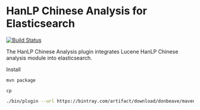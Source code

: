 HanLP Chinese Analysis for Elasticsearch
========================================

[![Build Status](https://travis-ci.org/donbeave/elasticsearch-analysis-hanlp.svg?branch=master)](https://travis-ci.org/donbeave/elasticsearch-analysis-hanlp)

The HanLP Chinese Analysis plugin integrates Lucene HanLP Chinese analysis module into elasticsearch.

Install
```
mvn package

cp
```

```bash
./bin/plugin --url https://bintray.com/artifact/download/donbeave/maven/org/elasticsearch/elasticsearch-analysis-hanlp/0.1.0/elasticsearch-analysis-hanlp-0.1.0.zip --install analysis-hanlp
```
